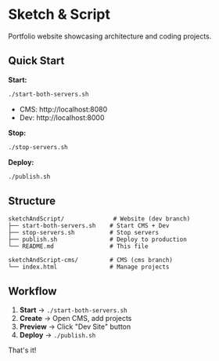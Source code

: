# Sketch & Script

Portfolio website showcasing architecture and coding projects.

## Quick Start

**Start:**
```bash
./start-both-servers.sh
```
- CMS: http://localhost:8080
- Dev: http://localhost:8000

**Stop:**
```bash
./stop-servers.sh
```

**Deploy:**
```bash
./publish.sh
```

## Structure

```
sketchAndScript/              # Website (dev branch)
├── start-both-servers.sh    # Start CMS + Dev
├── stop-servers.sh          # Stop servers
├── publish.sh               # Deploy to production
└── README.md                # This file

sketchAndScript-cms/         # CMS (cms branch)
└── index.html               # Manage projects
```

## Workflow

1. **Start** → `./start-both-servers.sh`
2. **Create** → Open CMS, add projects
3. **Preview** → Click "Dev Site" button
4. **Deploy** → `./publish.sh`

That's it!
